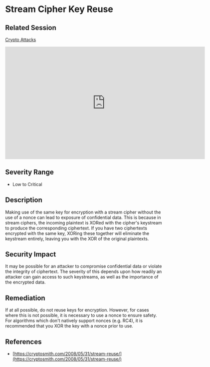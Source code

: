 Stream Cipher Key Reuse
=======================

Related Session
---------------

[Crypto Attacks](../sessions/crypto_attacks.md)

<iframe id="ytplayer" type="text/html" width="640" height="360" src="https://www.youtube-nocookie.com/embed/jtcpREJLN1Y?rel=0&autoplay=0&origin=https://hacker101.com" frameborder="0"></iframe>

Severity Range
--------------

- Low to Critical

Description
-----------

Making use of the same key for encryption with a stream cipher without the use of a nonce can lead to exposure of confidential data.  This is because in stream ciphers, the incoming plaintext is XORed with the cipher's keystream to produce the corresponding ciphertext.  If you have two ciphertexts encrypted with the same key, XORing these together will eliminate the keystream entirely, leaving you with the XOR of the original plaintexts.

Security Impact
---------------

It may be possible for an attacker to compromise confidential data or violate the integrity of ciphertext.  The severity of this depends upon how readily an attacker can gain access to such keystreams, as well as the importance of the encrypted data.

Remediation
-----------

If at all possible, do not reuse keys for encryption.  However, for cases where this is not possible, it is necessary to use a nonce to ensure safety.  For algorithms which don't natively support nonces (e.g. RC4), it is recommended that you XOR the key with a nonce prior to use.

References
----------

- [https://cryptosmith.com/2008/05/31/stream-reuse/](https://cryptosmith.com/2008/05/31/stream-reuse/)

